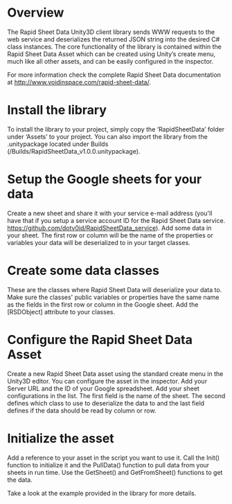 # Overview
The Rapid Sheet Data Unity3D client library sends WWW requests to the web service and deserializes the returned JSON string into the desired C# class instances. The core functionality of the library is contained within the Rapid Sheet Data Asset which can be created using Unity’s create menu, much like all other assets, and can be easily configured in the inspector.

For more information check the complete Rapid Sheet Data documentation at http://www.voidinspace.com/rapid-sheet-data/.

# Install the library
To install the library to your project, simply copy the ‘RapidSheetData’ folder under ‘Assets’ to your project. You can also import the library from the .unitypackage located under Builds (/Builds/RapidSheetData_v1.0.0.unitypackage).

# Setup the Google sheets for your data
Create a new sheet and share it with your service e-mail address (you'll have that if you setup a service account ID for the Rapid Sheet Data service. https://github.com/dotv0id/RapidSheetData_service).
Add some data in your sheet. The first row or column will be the name of the properties or variables your data will be deserialized to in your target classes. 

# Create some data classes
These are the classes where Rapid Sheet Data will deserialize your data to. Make sure the classes' public variables or properties have the same name as the fields in the first row or column in the Google sheet. Add the [RSDObject] attribute to your classes.

# Configure the Rapid Sheet Data Asset
Create a new Rapid Sheet Data asset using the standard create menu in the Unity3D editor. You can configure the asset in the inspector. Add your Server URL and the ID of your Google spreadsheet. Add your sheet configurations in the list. The first field is the name of the sheet. The second defines which class to use to deserialize the data to and the last field defines if the data should be read by column or row.

# Initialize the asset
Add a reference to your asset in the script you want to use it. Call the Init() function to initialize it and the PullData() function to pull data from your sheets in run time. Use the GetSheet<T>() and GetFromSheet<T>() functions to get the data.

Take a look at the example provided in the library for more details.